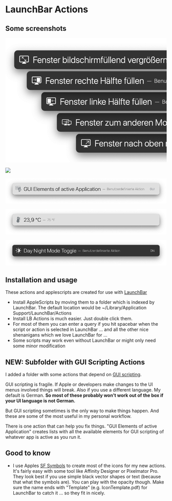 # LaunchBar Actions

## Some screenshots

![](https://github.com/Ptujec/LaunchBar/blob/master/Screenshots/Window%20actions.png?raw=true)

![](https://github.com/Ptujec/LaunchBar/blob/master/Screenshots/Dollar%20⇄%20Euro.png?raw=true)

![](https://github.com/Ptujec/LaunchBar/blob/master/Screenshots/GUI.png?raw=true)

![](https://github.com/Ptujec/LaunchBar/blob/master/Screenshots/Temp.png?raw=true)

![](https://github.com/Ptujec/LaunchBar/blob/master/Screenshots/Day%20Night%20Mode%20Toggle.png?raw=true)

## Installation and usage
These actions and applescripts are created for use with [LaunchBar](http://www.obdev.at/products/launchbar/)
- Install AppleScripts by moving them to a folder which is indexed by LaunchBar. The default location would be ~/Library/Application Support/LaunchBar/Actions
- Install LB Actions is much easier. Just double click them.
- For most of them you can enter a query if you hit spacebar when the script or action is selected in LaunchBar … and all the other nice shenanigans which we love LaunchBar for … 
- Some scripts may work even without LaunchBar or might only need some minor modification

## NEW: Subfolder with GUI Scripting Actions
I added a folder with some actions that depend on [GUI scripting](http://www.macosxautomation.com/applescript/uiscripting/). 

GUI scripting is fragile. If Apple or developers make changes to the UI menus involved things will break. Also if you use a different language. My default is German. **So most of these probably won't work out of the box if your UI language is not German.**

But GUI scripting sometimes is the only way to make things happen. And these are some of the most useful in my personal workflow.  

There is one action that can help you fix things. "GUI Elements of active Application" creates lists with all the available elements for GUI scripting of whatever app is active as you run it.   

## Good to know
- I use Apples [SF Symbols](https://developer.apple.com/sf-symbols/) to create most of the icons for my new actions. It's fairly easy with some tool like Affinity Designer or Pixelmator Pro. They look best if you use simple black vector shapes or text (because that what the symbols are). You can play with the opacity though. Make sure the name ends with "Template" (e.g. IconTemplate.pdf) for LaunchBar to catch it … so they fit in nicely.